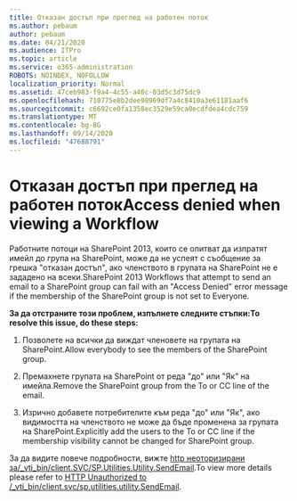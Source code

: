 ```yaml
---
title: Отказан достъп при преглед на работен поток
ms.author: pebaum
author: pebaum
ms.date: 04/21/2020
ms.audience: ITPro
ms.topic: article
ms.service: o365-administration
ROBOTS: NOINDEX, NOFOLLOW
localization_priority: Normal
ms.assetid: 47ceb983-f9a4-4c55-a40c-03d5c3d75dc9
ms.openlocfilehash: 710775e8b2dee98969df7a4c8410a3e61181aaf6
ms.sourcegitcommit: c6692ce0fa1358ec3529e59ca0ecdfdea4cdc759
ms.translationtype: MT
ms.contentlocale: bg-BG
ms.lasthandoff: 09/14/2020
ms.locfileid: "47688791"
---
```

# <a name="access-denied-when-viewing-a-workflow"></a><span data-ttu-id="9d23c-102">Отказан достъп при преглед на работен поток</span><span class="sxs-lookup"><span data-stu-id="9d23c-102">Access denied when viewing a Workflow</span></span>

<span data-ttu-id="9d23c-103">Работните потоци на SharePoint 2013, които се опитват да изпратят имейл до група на SharePoint, може да не успеят с съобщение за грешка "отказан достъп", ако членството в групата на SharePoint не е зададено на всеки.</span><span class="sxs-lookup"><span data-stu-id="9d23c-103">SharePoint 2013 Workflows that attempt to send an email to a SharePoint group can fail with an "Access Denied" error message if the membership of the SharePoint group is not set to Everyone.</span></span>
  
 <span data-ttu-id="9d23c-104">**За да отстраните този проблем, изпълнете следните стъпки:**</span><span class="sxs-lookup"><span data-stu-id="9d23c-104">**To resolve this issue, do these steps:**</span></span>
  
 1. <span data-ttu-id="9d23c-105">Позволете на всички да виждат членовете на групата на SharePoint.</span><span class="sxs-lookup"><span data-stu-id="9d23c-105">Allow everybody to see the members of the SharePoint group.</span></span>
  
 2. <span data-ttu-id="9d23c-106">Премахнете групата на SharePoint от реда "до" или "Як" на имейла.</span><span class="sxs-lookup"><span data-stu-id="9d23c-106">Remove the SharePoint group from the To or CC line of the email.</span></span>
  
 3. <span data-ttu-id="9d23c-107">Изрично добавете потребителите към реда "до" или "Як", ако видимостта на членството не може да бъде променена за групата на SharePoint.</span><span class="sxs-lookup"><span data-stu-id="9d23c-107">Explicitly add the users to the To or CC line if the membership visibility cannot be changed for SharePoint group.</span></span>
  
<span data-ttu-id="9d23c-108">За да видите повече подробности, вижте [http неоторизирани за/_vti_bin/client.SVC/SP.Utilities.Utility.SendEmail](https://go.microsoft.com/fwlink/?linkid=2044694&amp;clcid=0x409).</span><span class="sxs-lookup"><span data-stu-id="9d23c-108">To view more details please refer to [HTTP Unauthorized to /_vti_bin/client.svc/sp.utilities.utility.SendEmail](https://go.microsoft.com/fwlink/?linkid=2044694&amp;clcid=0x409).</span></span>
  